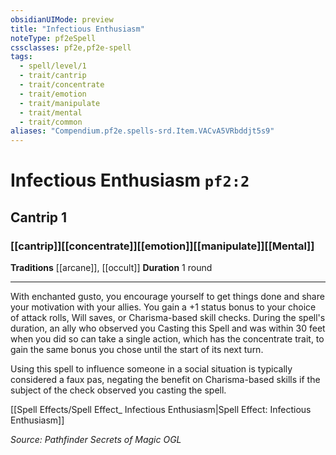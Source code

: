 ```yaml
---
obsidianUIMode: preview
title: "Infectious Enthusiasm"
noteType: pf2eSpell
cssclasses: pf2e,pf2e-spell
tags:
  - spell/level/1
  - trait/cantrip
  - trait/concentrate
  - trait/emotion
  - trait/manipulate
  - trait/mental
  - trait/common
aliases: "Compendium.pf2e.spells-srd.Item.VACvA5VRbddjt5s9" 
---
```

# Infectious Enthusiasm  `pf2:2`  
## Cantrip 1
### [[cantrip]][[concentrate]][[emotion]][[manipulate]][[Mental]]
**Traditions** [[arcane]], [[occult]]
**Duration** 1 round
* * * 
With enchanted gusto, you encourage yourself to get things done and share your motivation with your allies. You gain a +1 status bonus to your choice of attack rolls, Will saves, or Charisma-based skill checks. During the spell's duration, an ally who observed you Casting this Spell and was within 30 feet when you did so can take a single action, which has the concentrate trait, to gain the same bonus you chose until the start of its next turn.

Using this spell to influence someone in a social situation is typically considered a faux pas, negating the benefit on Charisma-based skills if the subject of the check observed you casting the spell.

[[Spell Effects/Spell Effect_ Infectious Enthusiasm|Spell Effect: Infectious Enthusiasm]]

*Source: Pathfinder Secrets of Magic*
*OGL*